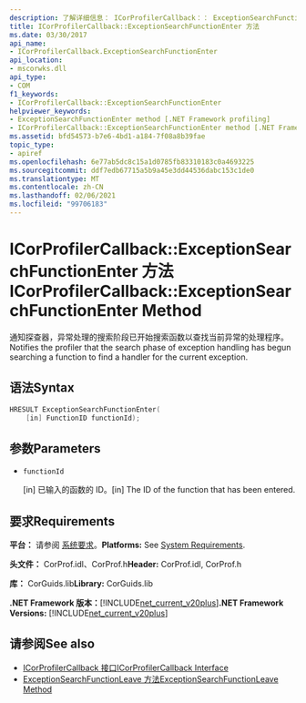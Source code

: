 ```yaml
---
description: 了解详细信息： ICorProfilerCallback：： ExceptionSearchFunctionEnter 方法
title: ICorProfilerCallback::ExceptionSearchFunctionEnter 方法
ms.date: 03/30/2017
api_name:
- ICorProfilerCallback.ExceptionSearchFunctionEnter
api_location:
- mscorwks.dll
api_type:
- COM
f1_keywords:
- ICorProfilerCallback::ExceptionSearchFunctionEnter
helpviewer_keywords:
- ExceptionSearchFunctionEnter method [.NET Framework profiling]
- ICorProfilerCallback::ExceptionSearchFunctionEnter method [.NET Framework profiling]
ms.assetid: bfd54573-b7e6-4bd1-a184-7f08a8b39fae
topic_type:
- apiref
ms.openlocfilehash: 6e77ab5dc8c15a1d0785fb83310183c0a4693225
ms.sourcegitcommit: ddf7edb67715a5b9a45e3dd44536dabc153c1de0
ms.translationtype: MT
ms.contentlocale: zh-CN
ms.lasthandoff: 02/06/2021
ms.locfileid: "99706183"
---
```

# <a name="icorprofilercallbackexceptionsearchfunctionenter-method"></a><span data-ttu-id="2d854-103">ICorProfilerCallback::ExceptionSearchFunctionEnter 方法</span><span class="sxs-lookup"><span data-stu-id="2d854-103">ICorProfilerCallback::ExceptionSearchFunctionEnter Method</span></span>

<span data-ttu-id="2d854-104">通知探查器，异常处理的搜索阶段已开始搜索函数以查找当前异常的处理程序。</span><span class="sxs-lookup"><span data-stu-id="2d854-104">Notifies the profiler that the search phase of exception handling has begun searching a function to find a handler for the current exception.</span></span>  
  
## <a name="syntax"></a><span data-ttu-id="2d854-105">语法</span><span class="sxs-lookup"><span data-stu-id="2d854-105">Syntax</span></span>  
  
```cpp  
HRESULT ExceptionSearchFunctionEnter(  
    [in] FunctionID functionId);  
```  
  
## <a name="parameters"></a><span data-ttu-id="2d854-106">参数</span><span class="sxs-lookup"><span data-stu-id="2d854-106">Parameters</span></span>

- `functionId`

  <span data-ttu-id="2d854-107">\[in] 已输入的函数的 ID。</span><span class="sxs-lookup"><span data-stu-id="2d854-107">\[in] The ID of the function that has been entered.</span></span>
  
## <a name="requirements"></a><span data-ttu-id="2d854-108">要求</span><span class="sxs-lookup"><span data-stu-id="2d854-108">Requirements</span></span>  

 <span data-ttu-id="2d854-109">**平台：** 请参阅 [系统要求](../../get-started/system-requirements.md)。</span><span class="sxs-lookup"><span data-stu-id="2d854-109">**Platforms:** See [System Requirements](../../get-started/system-requirements.md).</span></span>  
  
 <span data-ttu-id="2d854-110">**头文件：** CorProf.idl、CorProf.h</span><span class="sxs-lookup"><span data-stu-id="2d854-110">**Header:** CorProf.idl, CorProf.h</span></span>  
  
 <span data-ttu-id="2d854-111">**库：** CorGuids.lib</span><span class="sxs-lookup"><span data-stu-id="2d854-111">**Library:** CorGuids.lib</span></span>  
  
 <span data-ttu-id="2d854-112">**.NET Framework 版本：**[!INCLUDE[net_current_v20plus](../../../../includes/net-current-v20plus-md.md)]</span><span class="sxs-lookup"><span data-stu-id="2d854-112">**.NET Framework Versions:** [!INCLUDE[net_current_v20plus](../../../../includes/net-current-v20plus-md.md)]</span></span>  
  
## <a name="see-also"></a><span data-ttu-id="2d854-113">请参阅</span><span class="sxs-lookup"><span data-stu-id="2d854-113">See also</span></span>

- [<span data-ttu-id="2d854-114">ICorProfilerCallback 接口</span><span class="sxs-lookup"><span data-stu-id="2d854-114">ICorProfilerCallback Interface</span></span>](icorprofilercallback-interface.md)
- [<span data-ttu-id="2d854-115">ExceptionSearchFunctionLeave 方法</span><span class="sxs-lookup"><span data-stu-id="2d854-115">ExceptionSearchFunctionLeave Method</span></span>](icorprofilercallback-exceptionsearchfunctionleave-method.md)
